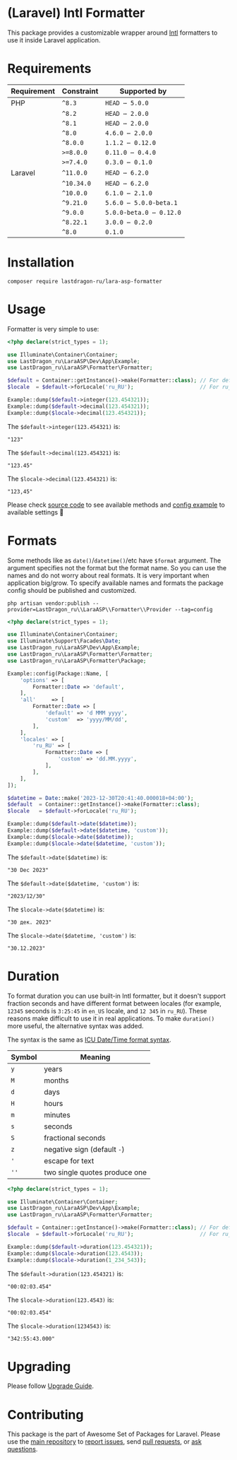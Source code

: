 # (Laravel) Intl Formatter

This package provides a customizable wrapper around [Intl](https://www.php.net/manual/en/book.intl) formatters to use it inside Laravel application.

[include:exec]: <../../dev/artisan lara-asp-documentator:requirements>
[//]: # (start: 876a9177c0e8e3722ac84e8f3888245fc9070a64a87dedfe7c9d9ba2a13b374b)
[//]: # (warning: Generated automatically. Do not edit.)

# Requirements

| Requirement  | Constraint          | Supported by |
|--------------|---------------------|------------------|
|  PHP  | `^8.3` |   `HEAD ⋯ 5.0.0`   |
|  | `^8.2` |   `HEAD ⋯ 2.0.0`   |
|  | `^8.1` |   `HEAD ⋯ 2.0.0`   |
|  | `^8.0` |   `4.6.0 ⋯ 2.0.0`   |
|  | `^8.0.0` |   `1.1.2 ⋯ 0.12.0`   |
|  | `>=8.0.0` |   `0.11.0 ⋯ 0.4.0`   |
|  | `>=7.4.0` |   `0.3.0 ⋯ 0.1.0`   |
|  Laravel  | `^11.0.0` |   `HEAD ⋯ 6.2.0`   |
|  | `^10.34.0` |   `HEAD ⋯ 6.2.0`   |
|  | `^10.0.0` |   `6.1.0 ⋯ 2.1.0`   |
|  | `^9.21.0` |   `5.6.0 ⋯ 5.0.0-beta.1`   |
|  | `^9.0.0` |   `5.0.0-beta.0 ⋯ 0.12.0`   |
|  | `^8.22.1` |   `3.0.0 ⋯ 0.2.0`   |
|  | `^8.0` |  `0.1.0`   |

[//]: # (end: 876a9177c0e8e3722ac84e8f3888245fc9070a64a87dedfe7c9d9ba2a13b374b)

[include:template]: ../../docs/Shared/Installation.md ({"data": {"package": "formatter"}})
[//]: # (start: ca18ec42d5b2c99e52f3a550acc6e29f65958871ab3405d38e82ef8eab2ad415)
[//]: # (warning: Generated automatically. Do not edit.)

# Installation

```shell
composer require lastdragon-ru/lara-asp-formatter
```

[//]: # (end: ca18ec42d5b2c99e52f3a550acc6e29f65958871ab3405d38e82ef8eab2ad415)

# Usage

Formatter is very simple to use:

[include:example]: ./docs/Examples/Usage.php
[//]: # (start: 25c8cf0ee2862aeda3cd8ff6bf8d2d3592fee1c00042550be5ee7686ead4cc44)
[//]: # (warning: Generated automatically. Do not edit.)

```php
<?php declare(strict_types = 1);

use Illuminate\Container\Container;
use LastDragon_ru\LaraASP\Dev\App\Example;
use LastDragon_ru\LaraASP\Formatter\Formatter;

$default = Container::getInstance()->make(Formatter::class); // For default app locale
$locale  = $default->forLocale('ru_RU');                     // For ru_RU locale

Example::dump($default->integer(123.454321));
Example::dump($default->decimal(123.454321));
Example::dump($locale->decimal(123.454321));
```

The `$default->integer(123.454321)` is:

```plain
"123"
```

The `$default->decimal(123.454321)` is:

```plain
"123.45"
```

The `$locale->decimal(123.454321)` is:

```plain
"123,45"
```

[//]: # (end: 25c8cf0ee2862aeda3cd8ff6bf8d2d3592fee1c00042550be5ee7686ead4cc44)

Please check [source code](./src/Formatter.php) to see available methods and [config example](defaults/config.php) to available settings 🤗

# Formats

Some methods like as `date()`/`datetime()`/etc have `$format` argument. The argument specifies not the format but the format name. So you can use the names and do not worry about real formats. It is very important when application big/grow. To specify available names and formats the package config should be published and customized.

```shell
php artisan vendor:publish --provider=LastDragon_ru\\LaraASP\\Formatter\\Provider --tag=config
```

[include:example]: ./docs/Examples/Config.php
[//]: # (start: a0315c77f2fd2868ad7a67f118ff4816a93add9ae6e7d35899828ddc32cfac37)
[//]: # (warning: Generated automatically. Do not edit.)

```php
<?php declare(strict_types = 1);

use Illuminate\Container\Container;
use Illuminate\Support\Facades\Date;
use LastDragon_ru\LaraASP\Dev\App\Example;
use LastDragon_ru\LaraASP\Formatter\Formatter;
use LastDragon_ru\LaraASP\Formatter\Package;

Example::config(Package::Name, [
    'options' => [
        Formatter::Date => 'default',
    ],
    'all'     => [
        Formatter::Date => [
            'default' => 'd MMM yyyy',
            'custom'  => 'yyyy/MM/dd',
        ],
    ],
    'locales' => [
        'ru_RU' => [
            Formatter::Date => [
                'custom' => 'dd.MM.yyyy',
            ],
        ],
    ],
]);

$datetime = Date::make('2023-12-30T20:41:40.000018+04:00');
$default  = Container::getInstance()->make(Formatter::class);
$locale   = $default->forLocale('ru_RU');

Example::dump($default->date($datetime));
Example::dump($default->date($datetime, 'custom'));
Example::dump($locale->date($datetime));
Example::dump($locale->date($datetime, 'custom'));
```

The `$default->date($datetime)` is:

```plain
"30 Dec 2023"
```

The `$default->date($datetime, 'custom')` is:

```plain
"2023/12/30"
```

The `$locale->date($datetime)` is:

```plain
"30 дек. 2023"
```

The `$locale->date($datetime, 'custom')` is:

```plain
"30.12.2023"
```

[//]: # (end: a0315c77f2fd2868ad7a67f118ff4816a93add9ae6e7d35899828ddc32cfac37)

# Duration

To format duration you can use built-in Intl formatter, but it doesn't support fraction seconds and have different format between locales (for example, `12345` seconds is `3:25:45` in `en_US` locale, and `12 345` in `ru_RU`). These reasons make difficult to use it in real applications. To make `duration()` more useful, the alternative syntax was added.

[include:docblock]: ./src/Utils/DurationFormatter.php ({"summary": false})
[//]: # (start: 363cfceaffb54119c82e514732db74b5265a5fc6724699580b2d3c677c1258f7)
[//]: # (warning: Generated automatically. Do not edit.)

The syntax is the same as [ICU Date/Time format syntax](https://unicode-org.github.io/icu/userguide/format_parse/datetime/#datetime-format-syntax).

| Symbol | Meaning                       |
|--------|-------------------------------|
| `y`    | years                         |
| `M`    | months                        |
| `d`    | days                          |
| `H`    | hours                         |
| `m`    | minutes                       |
| `s`    | seconds                       |
| `S`    | fractional seconds            |
| `z`    | negative sign (default `-`)   |
| `'`    | escape for text               |
| `''`   | two single quotes produce one |

[//]: # (end: 363cfceaffb54119c82e514732db74b5265a5fc6724699580b2d3c677c1258f7)

[include:example]: ./docs/Examples/Duration.php
[//]: # (start: bb574f6b1315aa7b33a56d897b23ecc4d18dece9ea201b85b54154e144931d3b)
[//]: # (warning: Generated automatically. Do not edit.)

```php
<?php declare(strict_types = 1);

use Illuminate\Container\Container;
use LastDragon_ru\LaraASP\Dev\App\Example;
use LastDragon_ru\LaraASP\Formatter\Formatter;

$default = Container::getInstance()->make(Formatter::class); // For default app locale
$locale  = $default->forLocale('ru_RU');                     // For ru_RU locale

Example::dump($default->duration(123.454321));
Example::dump($locale->duration(123.4543));
Example::dump($locale->duration(1_234_543));
```

The `$default->duration(123.454321)` is:

```plain
"00:02:03.454"
```

The `$locale->duration(123.4543)` is:

```plain
"00:02:03.454"
```

The `$locale->duration(1234543)` is:

```plain
"342:55:43.000"
```

[//]: # (end: bb574f6b1315aa7b33a56d897b23ecc4d18dece9ea201b85b54154e144931d3b)

[include:file]: ../../docs/Shared/Upgrading.md
[//]: # (start: e9139abedb89f69284102c9112b548fd7add07cf196259916ea4f1c98977223b)
[//]: # (warning: Generated automatically. Do not edit.)

# Upgrading

Please follow [Upgrade Guide](UPGRADE.md).

[//]: # (end: e9139abedb89f69284102c9112b548fd7add07cf196259916ea4f1c98977223b)

[include:file]: ../../docs/Shared/Contributing.md
[//]: # (start: 057ec3a599c54447e95d6dd2e9f0f6a6621d9eb75446a5e5e471ba9b2f414b89)
[//]: # (warning: Generated automatically. Do not edit.)

# Contributing

This package is the part of Awesome Set of Packages for Laravel. Please use the [main repository](https://github.com/LastDragon-ru/lara-asp) to [report issues](https://github.com/LastDragon-ru/lara-asp/issues), send [pull requests](https://github.com/LastDragon-ru/lara-asp/pulls), or [ask questions](https://github.com/LastDragon-ru/lara-asp/discussions).

[//]: # (end: 057ec3a599c54447e95d6dd2e9f0f6a6621d9eb75446a5e5e471ba9b2f414b89)
